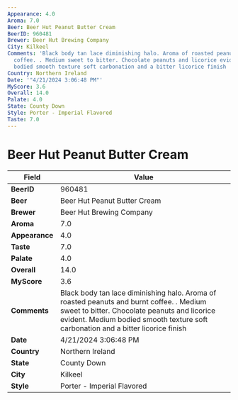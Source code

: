 ```yaml
---
Appearance: 4.0
Aroma: 7.0
Beer: Beer Hut Peanut Butter Cream
BeerID: 960481
Brewer: Beer Hut Brewing Company
City: Kilkeel
Comments: 'Black body tan lace diminishing halo. Aroma of roasted peanuts and burnt
  coffee. . Medium sweet to bitter. Chocolate peanuts and licorice evident. Medium
  bodied smooth texture soft carbonation and a bitter licorice finish '
Country: Northern Ireland
Date: '"4/21/2024 3:06:48 PM"'
MyScore: 3.6
Overall: 14.0
Palate: 4.0
State: County Down
Style: Porter - Imperial Flavored
Taste: 7.0
---
```


# Beer Hut Peanut Butter Cream

| Field         | Value |
|---------------|-------|
| **BeerID** | 960481 |
| **Beer** | Beer Hut Peanut Butter Cream |
| **Brewer** | Beer Hut Brewing Company |
| **Aroma** | 7.0 |
| **Appearance** | 4.0 |
| **Taste** | 7.0 |
| **Palate** | 4.0 |
| **Overall** | 14.0 |
| **MyScore** | 3.6 |
| **Comments** | Black body tan lace diminishing halo. Aroma of roasted peanuts and burnt coffee. . Medium sweet to bitter. Chocolate peanuts and licorice evident. Medium bodied smooth texture soft carbonation and a bitter licorice finish  |
| **Date** | 4/21/2024 3:06:48 PM |
| **Country** | Northern Ireland |
| **State** | County Down |
| **City** | Kilkeel |
| **Style** | Porter - Imperial Flavored |
